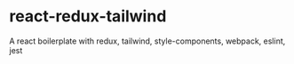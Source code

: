 # react-redux-tailwind
A react boilerplate with redux, tailwind, style-components, webpack, eslint, jest
